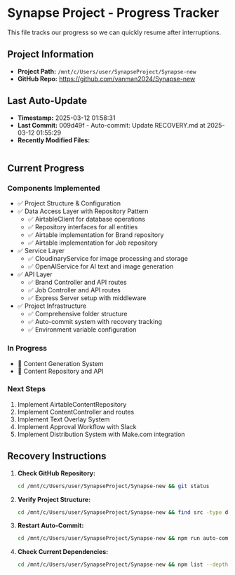 # Synapse Project - Progress Tracker

This file tracks our progress so we can quickly resume after interruptions.

## Project Information
- **Project Path:** `/mnt/c/Users/user/SynapseProject/Synapse-new`
- **GitHub Repo:** https://github.com/vanman2024/Synapse-new

## Last Auto-Update
- **Timestamp:** 2025-03-12 01:58:31
- **Last Commit:** 009d49f - Auto-commit: Update RECOVERY.md at 2025-03-12 01:55:29
- **Recently Modified Files:**
```

```

## Current Progress

### Components Implemented
- ✅ Project Structure & Configuration
- ✅ Data Access Layer with Repository Pattern
  - ✅ AirtableClient for database operations
  - ✅ Repository interfaces for all entities
  - ✅ Airtable implementation for Brand repository
  - ✅ Airtable implementation for Job repository
- ✅ Service Layer
  - ✅ CloudinaryService for image processing and storage
  - ✅ OpenAIService for AI text and image generation
- ✅ API Layer
  - ✅ Brand Controller and API routes
  - ✅ Job Controller and API routes
  - ✅ Express Server setup with middleware
- ✅ Project Infrastructure
  - ✅ Comprehensive folder structure
  - ✅ Auto-commit system with recovery tracking
  - ✅ Environment variable configuration

### In Progress
- 🔄 Content Generation System
- 🔄 Content Repository and API

### Next Steps
1. Implement AirtableContentRepository 
2. Implement ContentController and routes
3. Implement Text Overlay System
4. Implement Approval Workflow with Slack
5. Implement Distribution System with Make.com integration

## Recovery Instructions

1. **Check GitHub Repository:**
   ```bash
   cd /mnt/c/Users/user/SynapseProject/Synapse-new && git status
   ```

2. **Verify Project Structure:**
   ```bash
   cd /mnt/c/Users/user/SynapseProject/Synapse-new && find src -type d | sort
   ```

3. **Restart Auto-Commit:**
   ```bash
   cd /mnt/c/Users/user/SynapseProject/Synapse-new && npm run auto-commit &
   ```

4. **Check Current Dependencies:**
   ```bash
   cd /mnt/c/Users/user/SynapseProject/Synapse-new && npm list --depth=0
   ```